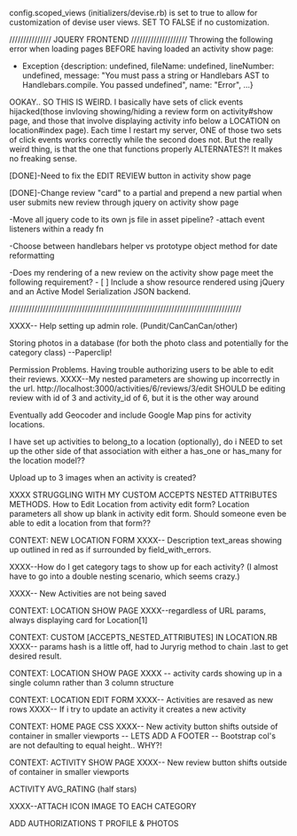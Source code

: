 config.scoped_views (initializers/devise.rb) is set to true to allow for customization of devise user views. SET TO FALSE if no customization.


/////////////// JQUERY FRONTEND ////////////////////
Throwing the following error when loading pages BEFORE having loaded an activity show page:
  - Exception {description: undefined, fileName: undefined, lineNumber: undefined, message: "You must pass a string or Handlebars AST to Handlebars.compile. You passed undefined", name: "Error", …}

OOKAY.. SO THIS IS WEIRD.
    I basically have sets of click events hijacked(those invloving showing/hiding a review form on activity#show page, and those that involve displaying activity info below a LOCATION on location#index page). Each time I restart my server, ONE of those two sets of click events works correctly while the second does not. But the really weird thing, is that the one that functions properly ALTERNATES?! It makes no freaking sense.

[DONE]-Need to fix the EDIT REVIEW button in activity show page

[DONE]-Change review "card" to a partial and prepend a new partial when user submits new review through jquery on activity show page

-Move all jquery code to its own js file in asset pipeline?
  -attach event listeners within a ready fn

-Choose between handlebars helper vs prototype object method for date reformatting


-Does my rendering of a new review on the activity show page meet the following requirement?
    - [ ] Include a show resource rendered using jQuery and an Active Model Serialization JSON backend.



///////////////////////////////////////////////////////////////////////////////////


XXXX-- Help setting up admin role. (Pundit/CanCanCan/other)


Storing photos in a database (for both the photo class and potentially for the category class)
--Paperclip!


Permission Problems. Having trouble authorizing users to be able to edit their reviews.
XXXX--My nested parameters are showing up incorrectly in the url. http://localhost:3000/activities/6/reviews/3/edit SHOULD be editing review with id of 3 and activity_id of 6, but it is the other way around

Eventually add Geocoder and include Google Map pins for activity locations.

I have set up activities to belong_to a location (optionally), do i NEED to set up the other side of that association with either a has_one or has_many for the location model??

Upload up to 3 images when an activity is created?

XXXX STRUGGLING WITH MY CUSTOM ACCEPTS NESTED ATTRIBUTES METHODS. How to Edit Location from activity edit form? Location parameters all show up blank in activity edit form. Should someone even be able to edit a location from that form??

CONTEXT: NEW LOCATION FORM
XXXX-- Description text_areas showing up outlined in red as if surrounded by field_with_errors.

XXXX--How do I get category tags to show up for each activity? (I almost have to go into a double nesting scenario, which seems crazy.)

XXXX-- New Activities are not being saved

CONTEXT: LOCATION SHOW PAGE
XXXX--regardless of URL params, always displaying card for Location[1]

CONTEXT: CUSTOM [ACCEPTS_NESTED_ATTRIBUTES] IN LOCATION.RB
XXXX-- params hash is a little off, had to Juryrig method to chain .last to get desired result.

CONTEXT: LOCATION SHOW PAGE
XXXX -- activity cards showing up in a single column rather than 3 column structure

CONTEXT: LOCATION EDIT FORM
XXXX-- Activities are resaved as new rows
XXXX-- If i try to update an activity it creates a new activity


CONTEXT: HOME PAGE CSS
XXXX-- New activity button shifts outside of container in smaller viewports
-- LETS ADD A FOOTER
-- Bootstrap col's are not defaulting to equal height.. WHY?!

CONTEXT: ACTIVITY SHOW PAGE
XXXX-- New review button shifts outside of container in smaller viewports

ACTIVITY AVG_RATING (half stars)

XXXX--ATTACH ICON IMAGE TO EACH CATEGORY

ADD AUTHORIZATIONS T PROFILE & PHOTOS
